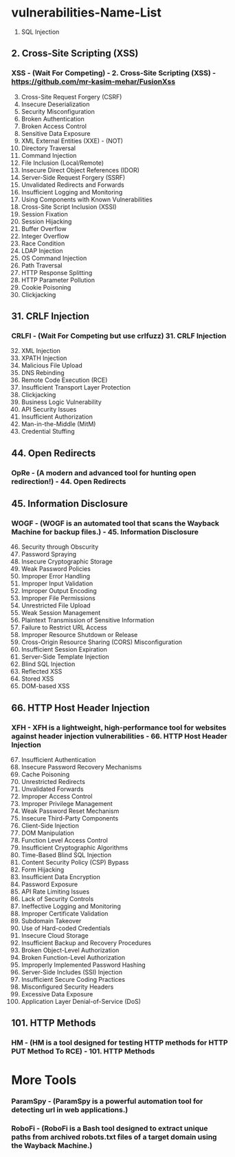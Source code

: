 # vulnerabilities-Name-List

1. SQL Injection
## 2. Cross-Site Scripting (XSS)
### XSS - (Wait For Competing) - 2. Cross-Site Scripting (XSS) - https://github.com/mr-kasim-mehar/FusionXss

3. Cross-Site Request Forgery (CSRF)
4. Insecure Deserialization
5. Security Misconfiguration
6. Broken Authentication
7. Broken Access Control
8. Sensitive Data Exposure
9. XML External Entities (XXE) - (NOT)
10. Directory Traversal
11. Command Injection
12. File Inclusion (Local/Remote)
13. Insecure Direct Object References (IDOR)
14. Server-Side Request Forgery (SSRF)
15. Unvalidated Redirects and Forwards
16. Insufficient Logging and Monitoring
17. Using Components with Known Vulnerabilities
18. Cross-Site Script Inclusion (XSSI)
19. Session Fixation
20. Session Hijacking
21. Buffer Overflow
22. Integer Overflow
23. Race Condition
24. LDAP Injection
25. OS Command Injection
26. Path Traversal
27. HTTP Response Splitting
28. HTTP Parameter Pollution
29. Cookie Poisoning
30. Clickjacking
## 31. CRLF Injection
### CRLFI - (Wait For Competing but use crlfuzz) 31. CRLF Injection

32. XML Injection
33. XPATH Injection
34. Malicious File Upload
35. DNS Rebinding
36. Remote Code Execution (RCE)
37. Insufficient Transport Layer Protection
38. Clickjacking
39. Business Logic Vulnerability
40. API Security Issues
41. Insufficient Authorization
42. Man-in-the-Middle (MitM)
43. Credential Stuffing
## 44. Open Redirects
### OpRe - (A modern and advanced tool for hunting open redirection!) - 44. Open Redirects

## 45. Information Disclosure
### WOGF - (WOGF is an automated tool that scans the Wayback Machine for backup files.) - 45. Information Disclosure

46. Security through Obscurity
47. Password Spraying
48. Insecure Cryptographic Storage
49. Weak Password Policies
50. Improper Error Handling
51. Improper Input Validation
52. Improper Output Encoding
53. Improper File Permissions
54. Unrestricted File Upload
55. Weak Session Management
56. Plaintext Transmission of Sensitive Information
57. Failure to Restrict URL Access
58. Improper Resource Shutdown or Release
59. Cross-Origin Resource Sharing (CORS) Misconfiguration
60. Insufficient Session Expiration
61. Server-Side Template Injection
62. Blind SQL Injection
63. Reflected XSS
64. Stored XSS
65. DOM-based XSS
## 66. HTTP Host Header Injection
### XFH - XFH is a lightweight, high-performance tool for websites against header injection vulnerabilities - 66. HTTP Host Header Injection

67. Insufficient Authentication
68. Insecure Password Recovery Mechanisms
69. Cache Poisoning
70. Unrestricted Redirects
71. Unvalidated Forwards
72. Improper Access Control
73. Improper Privilege Management
74. Weak Password Reset Mechanism
75. Insecure Third-Party Components
76. Client-Side Injection
77. DOM Manipulation
78. Function Level Access Control
79. Insufficient Cryptographic Algorithms
80. Time-Based Blind SQL Injection
81. Content Security Policy (CSP) Bypass
82. Form Hijacking
83. Insufficient Data Encryption
84. Password Exposure
85. API Rate Limiting Issues
86. Lack of Security Controls
87. Ineffective Logging and Monitoring
88. Improper Certificate Validation
89. Subdomain Takeover
90. Use of Hard-coded Credentials
91. Insecure Cloud Storage
92. Insufficient Backup and Recovery Procedures
93. Broken Object-Level Authorization
94. Broken Function-Level Authorization
95. Improperly Implemented Password Hashing
96. Server-Side Includes (SSI) Injection
97. Insufficient Secure Coding Practices
98. Misconfigured Security Headers
99. Excessive Data Exposure
100. Application Layer Denial-of-Service (DoS)
## 101. HTTP Methods
### HM - (HM is a tool designed for testing HTTP methods for HTTP PUT Method To RCE) - 101. HTTP Methods

# More Tools
### ParamSpy - (ParamSpy is a powerful automation tool for detecting url in web applications.)
### RoboFi - (RoboFi is a Bash tool designed to extract unique paths from archived robots.txt files of a target domain using the Wayback Machine.)
